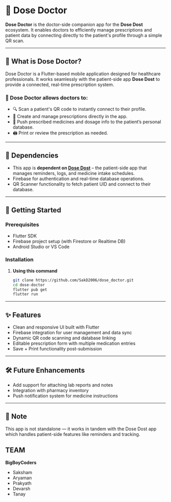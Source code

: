 # 💊 Dose Doctor

**Dose Doctor** is the doctor-side companion app for the **Dose Dost** ecosystem. It enables doctors to efficiently manage prescriptions and patient data by connecting directly to the patient's profile through a simple QR scan.

---

## 📱 What is Dose Doctor?

Dose Doctor is a Flutter-based mobile application designed for healthcare professionals. It works seamlessly with the patient-side app **Dose Dost** to provide a connected, real-time prescription system.

### 🔗 Dose Doctor allows doctors to:
- 🔍 Scan a patient's QR code to instantly connect to their profile.
- 🧾 Create and manage prescriptions directly in the app.
- 💾 Push prescribed medicines and dosage info to the patient’s personal database.
- 🖨️ Print or review the prescription as needed.

---

## 🧩 Dependencies

- This app is **dependent on [Dose Dost](https://github.com/SakD2006/dosedost.git)** – the patient-side app that manages reminders, logs, and medicine intake schedules.
- Firebase for authentication and real-time database operations.
- QR Scanner functionality to fetch patient UID and connect to their database.

---

## 🚀 Getting Started

### Prerequisites

- Flutter SDK
- Firebase project setup (with Firestore or Realtime DB)
- Android Studio or VS Code

### Installation
1. **Using this command**
    ```bash
    git clone https://github.com/SakD2006/dose_doctor.git
    cd dose-doctor
    flutter pub get
    flutter run

---

## ✨ Features

- Clean and responsive UI built with Flutter
- Firebase integration for user management and data sync
- Dynamic QR code scanning and database linking
- Editable prescription form with multiple medication entries
- Save + Print functionality post-submission

---

## 🛠️ Future Enhancements

- Add support for attaching lab reports and notes
- Integration with pharmacy inventory
- Push notification system for medicine instructions

---

## 📣 Note

This app is not standalone — it works in tandem with the Dose Dost app which handles patient-side features like reminders and tracking.

## TEAM

**BigBoyCoders**
- Saksham
- Aryaman
- Prakyath
- Devarsh
- Tanay
